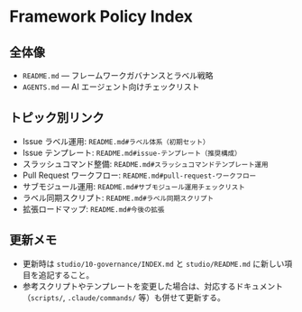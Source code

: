 # Framework Policy Index

## 全体像
- `README.md` — フレームワークガバナンスとラベル戦略
- `AGENTS.md` — AI エージェント向けチェックリスト

## トピック別リンク
- Issue ラベル運用: `README.md#ラベル体系（初期セット）`
- Issue テンプレート: `README.md#issue-テンプレート（推奨構成）`
- スラッシュコマンド整備: `README.md#スラッシュコマンドテンプレート運用`
- Pull Request ワークフロー: `README.md#pull-request-ワークフロー`
- サブモジュール運用: `README.md#サブモジュール運用チェックリスト`
- ラベル同期スクリプト: `README.md#ラベル同期スクリプト`
- 拡張ロードマップ: `README.md#今後の拡張`

## 更新メモ
- 更新時は `studio/10-governance/INDEX.md` と `studio/README.md` に新しい項目を追記すること。
- 参考スクリプトやテンプレートを変更した場合は、対応するドキュメント（`scripts/`, `.claude/commands/` 等）も併せて更新する。

